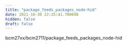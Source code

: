 ```yaml
---
title: "package_feeds_packages_node-hid"
date: 2021-10-30 22:25:41.700098
hidden: false
draft: false
---
```


bcm27xx/bcm2711/package_feeds_packages_node-hid

